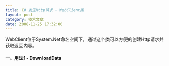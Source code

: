 ```yaml
---
title: C# 发送Http请求 - WebClient类
layout: post
category: 技术文章
date: 2008-11-25 17:32:00
---
```


WebClient位于System.Net命名空间下，通过这个类可以方便的创建Http请求并获取返回内容。

#### 一、用法1 - <span style="color: #000000;">DownloadData</span>

<div class="cnblogs_code"><!--

Code highlighting produced by Actipro CodeHighlighter (freeware)

http://www.CodeHighlighter.com/

--><span style="color: #0000ff;">string</span><span style="color: #000000;">&nbsp;uri&nbsp;</span><span style="color: #000000;">=</span><span style="color: #000000;">&nbsp;</span><span style="color: #800000;">"</span><span style="color: #800000;">http://coderzh.cnblogs.com</span><span style="color: #800000;">"</span><span style="color: #000000;">;

WebClient&nbsp;wc&nbsp;</span><span style="color: #000000;">=</span><span style="color: #000000;">&nbsp;</span><span style="color: #0000ff;">new</span><span style="color: #000000;">&nbsp;WebClient();

Console.WriteLine(</span><span style="color: #800000;">"</span><span style="color: #800000;">Sending&nbsp;an&nbsp;HTTP&nbsp;GET&nbsp;request&nbsp;to&nbsp;</span><span style="color: #800000;">"</span><span style="color: #000000;">&nbsp;</span><span style="color: #000000;">+</span><span style="color: #000000;">&nbsp;uri);

</span><span style="color: #0000ff;">byte</span><span style="color: #000000;">[]&nbsp;bResponse&nbsp;</span><span style="color: #000000;">=</span><span style="color: #000000;">&nbsp;wc.DownloadData(uri);

</span><span style="color: #0000ff;">string</span><span style="color: #000000;">&nbsp;strResponse&nbsp;</span><span style="color: #000000;">=</span><span style="color: #000000;">&nbsp;Encoding.ASCII.GetString(bResponse);

Console.WriteLine(</span><span style="color: #800000;">"</span><span style="color: #800000;">HTTP&nbsp;response&nbsp;is:&nbsp;</span><span style="color: #800000;">"</span><span style="color: #000000;">);

Console.WriteLine(strResponse);</span></div>

&nbsp;

#### 二、用法2 - <span style="color: #000000;">OpenRead</span> 

<div class="cnblogs_code"><!--

Code highlighting produced by Actipro CodeHighlighter (freeware)

http://www.CodeHighlighter.com/

--><span style="color: #0000ff;">string</span><span style="color: #000000;">&nbsp;uri&nbsp;</span><span style="color: #000000;">=</span><span style="color: #000000;">&nbsp;</span><span style="color: #800000;">"</span><span style="color: #800000;">&nbsp;http://coderzh.cnblogs.com</span><span style="color: #800000;">"</span><span style="color: #000000;">;

WebClient&nbsp;wc&nbsp;</span><span style="color: #000000;">=</span><span style="color: #000000;">&nbsp;</span><span style="color: #0000ff;">new</span><span style="color: #000000;">&nbsp;WebClient();

Console.WriteLine(</span><span style="color: #800000;">"</span><span style="color: #800000;">Sending&nbsp;an&nbsp;HTTP&nbsp;GET&nbsp;request&nbsp;to&nbsp;</span><span style="color: #800000;">"</span><span style="color: #000000;">&nbsp;</span><span style="color: #000000;">+</span><span style="color: #000000;">&nbsp;uri);

Stream&nbsp;st&nbsp;</span><span style="color: #000000;">=</span><span style="color: #000000;">&nbsp;wc.OpenRead(uri);

StreamReader&nbsp;sr&nbsp;</span><span style="color: #000000;">=</span><span style="color: #000000;">&nbsp;</span><span style="color: #0000ff;">new</span><span style="color: #000000;">&nbsp;StreamReader(st);

</span><span style="color: #0000ff;">string</span><span style="color: #000000;">&nbsp;res&nbsp;</span><span style="color: #000000;">=</span><span style="color: #000000;">&nbsp;sr.ReadToEnd();

sr.Close();

st.Close();

Console.WriteLine(</span><span style="color: #800000;">"</span><span style="color: #800000;">HTTP&nbsp;Response&nbsp;is&nbsp;</span><span style="color: #800000;">"</span><span style="color: #000000;">);

Console.WriteLine(res);</span></div>

&nbsp;
